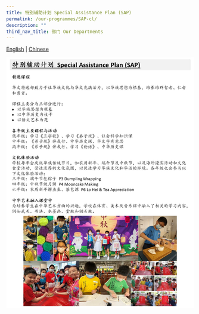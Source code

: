 ```yaml
---
title: 特别辅助计划 Special Assistance Plan (SAP)
permalink: /our-programmes/SAP-cl/
description: ""
third_nav_title: 部门 Our Departments
---
```



[English](/our-programme-hidden/SAP-el/) | [Chinese](/our-programmes/SAP-cl/)

![特别辅助计划 Special Assistance Plan (SAP)](/images/Our%20Programmes/SAP%20CL.jpg)